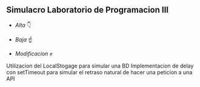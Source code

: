 ## Simulacro Laboratorio de Programacion III

+ *Alta* 👇

+ *Baja* ☝️ 

+ *Modificacion* ✊ 

Utilizacion del LocalStogage para simular una BD 
Implementacion de delay con setTimeout para simular el retraso natural de hacer una peticíon a una API
